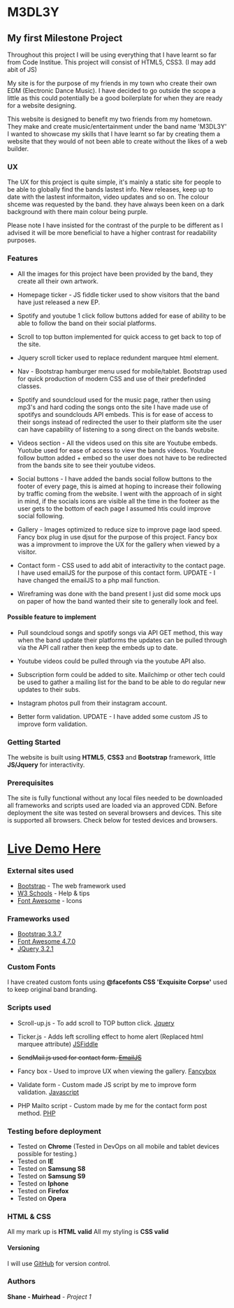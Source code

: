 # M3DL3Y

## My first Milestone Project

Throughout this project I will be using everything that I have learnt so far from Code Institue.
This project will consist of HTML5, CSS3. (I may add abit of JS)

My site is for the purpose of my friends in my town who create their own EDM (Electronic Dance Music).
I have decided to go outside the scope a little as this could potentially
be a good boilerplate for when they are ready for a website designing.

This website is designed to benefit my two friends from my hometown. 
They make and create music/entertainment under the band name 'M3DL3Y'
I wanted to showcase my skills that I have learnt so far by creating them
a website that they would of not been able to create without the likes of a web builder.

### UX

The UX for this project is quite simple, it's mainly a static site for people to be able to
globally find the bands lastest info. New releases, keep up to date with the lastest informaiton,
video updates and so on. The colour shceme was requested by the band. they have always
been keen on a dark background with there main colour being purple.

Please note I have insisted for the contrast of the purple to be different as I advised it
will be more beneficial to have a higher contrast for readability purposes.

### Features 

* All the images for this project have been provided by the band, they create all their own artwork.

* Homepage ticker - JS fiddle ticker used to show visitors that the band have just released a new EP.

* Spotify and youtube 1 click follow buttons added for ease of ability to be able to follow the band on their
social platforms.

* Scroll to top button implemented for quick access to get back to top of the site.

* Jquery scroll ticker used to replace redundent marquee html element. 

* Nav - Bootstrap hamburger menu used for mobile/tablet. Bootstrap used for quick production of modern CSS
and use of their predefinded classes.

* Spotify and soundcloud used for the music page, rather then using mp3's and hard coding the songs onto the 
site I have made use of spotifys and soundclouds API embeds. This is for ease of access to their songs
instead of redirected the user to their platform site the user can have capability of listening to a song 
direct on the bands website.

* Videos section - All the videos used on this site are Youtube embeds. Yuotube used for ease of access to
view the bands videos.  Youtube follow button added + embed so the user does not have to be redirected 
from the bands site to see their youtube videos.

* Social buttons - I have added the bands social follow buttons to the footer of every page, this is aimed
at hoping to increase their following by traffic coming from the website.
I went with the approach of in sight in mind, if the socials icons are visible all the time in the footeer
as the user gets to the bottom of each page I assumed htis could improve social following.

* Gallery - Images optimized to reduce size to improve page laod speed. Fancy box plug in use djsut for
the purpose of this project. Fancy box was a improvment to improve the UX for the gallery when viewed by 
a visitor.

* Contact form - CSS used to add abit of interactivity to the contact page. I have used emailJS for the
purpose of this contact form. UPDATE - I have changed the emailJS to a php mail function.

* Wireframing was done with the band present I just did some mock ups on paper of how the band wanted their site to generally look and feel. 

#### Possible feature to implement 

* Pull soundcloud songs and spotify songs via API GET method, this way when the band update their 
platforms the updates can be pulled through via the API call rather then keep the embeds up to date.

* Youtube videos could be pulled through via the youtube API also. 

* Subscription form could be added to site. Mailchimp or other tech could be used to gather a
mailing list for the band to be able to do regular new updates to their subs.

* Instagram photos pull from their instagram account.

* Better form validation. UPDATE - I have added some custom JS to improve form validation.


### Getting Started

The website is built using **HTML5**, **CSS3** and **Bootstrap** framework, little **JS/Jquery** for interactivity.

### Prerequisites

The site is fully functional without any local files needed to be downloaded all frameworks and scripts
used are loaded via an approved CDN. Before deployment the site was tested on several browsers and devices.
This site is supported all browsers. Check below for tested devices and browsers.

# [Live Demo Here](https://shanemuir.github.io/Milestone-1/)

### External sites used 

* [Bootstrap](https://getbootstrap.com/docs/4.1/getting-started/introduction/) - The web framework used 
* [W3 Schools](https://www.w3schools.com/html/default.asp) - Help & tips 
* [Font Awesome](https://www.bootstrapcdn.com/fontawesome/) - Icons 

### Frameworks used 

* [Bootstrap 3.3.7](https://getbootstrap.com/)
* [Font Awesome 4.7.0](https://fontawesome.com/how-to-use/on-the-web/setup/getting-started?using=web-fonts-with-css)
* [JQuery 3.2.1](https://jquery.com/download/)

### Custom Fonts 

I have created custom fonts using **@facefonts CSS 'Exquisite Corpse'** used to keep original band branding.

### Scripts used

* Scroll-up.js - To add scroll to TOP button click. [Jquery](https://jquery.com/)

* Ticker.js - Adds left scrolling effect to home alert (Replaced html marquee attribute) [JSFiddle](https://jsfiddle.net/louiswalch/v5sfqx2g/)

* ~~SendMail.js used for contact form. [EmailJS](http://www.emailjs.com/)~~

* Fancy box - Used to improve UX when viewing the gallery. [Fancybox](https://github.com/fancyapps/fancybox)

* Validate form - Custom made JS script by me to improve form validation. [Javascript](https://www.javascript.com/)

* PHP Mailto script - Custom made by me for the contact form post method. [PHP](http://php.net/)


### Testing before deployment

+ Tested on **Chrome** (Tested in DevOps on all mobile and tablet devices possible for testing.)
+ Tested on **IE**
+ Tested on  **Samsung S8**
+ Tested on **Samsung S9**
+ Tested on **Iphone**
+ Tested on **Firefox**
+ Tested on **Opera**

### HTML & CSS

All my mark up is **HTML valid**
All my styling is **CSS valid**

#### Versioning

I will use [GitHub](github.com) for version control.

### Authors

**Shane - Muirhead** - *Project 1* 
